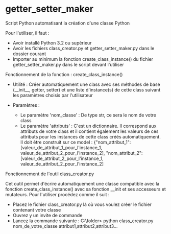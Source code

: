 # getter_setter_maker
<p>Script Python automatisant la création d'une classe Python</p>
<p>
    <p>Pour l'utiliser, il faut :</p>
    <ul>
        <li>Avoir installé Python 3.2 ou supèrieur</li>
        <li>Avoir les fichiers class_creator.py et getter_setter_maker.py dans le dossier courant</li>
        <li>Importer au minimum la fonction create_class_instance() du fichier getter_setter_maker.py dans le script devant l'utiliser</li>
    </ul>
</p>
<p>Fonctionnement de la fonction : create_class_instance()</p>
<ul>
    <li>
        Utilité : Créer automatiquement une class avec ses méthodes de base (__init__, getter, setter) et une liste d'instance(s) de cette class suivant les paramètres choisis par l'utilisateur
    </li>
    <li>
        <p>Paramètres :</p>
        <ul>
            <li>
                Le paramètre 'nom_classe' : De type str, ce sera le nom de votre class
            </li>
            <li>
                Le paramètre 'attributs' : C'est un dictionnaire. Il correspond aux attributs de votre class et il contient également les valeurs de ces attributs pour les instances de cette class créés automatiquement.<br>
                Il doit être construit sur ce model : {"nom_attribut_1": [valeur_de_attribut_1_pour_l'instance_1, valeur_de_attribut_2_pour_l'instance_2], "nom_attribut_2": [valeur_de_attribut_2_pour_l'instance_1, valeur_de_attribut_2_pour_l'instance_2]
            </li>
        </ul>
    </li>
</ul>
<p>Fonctionnement de l'outil class_creator.py</p>
Cet outil permet d'écrire automatiquement une classe compatible avec la fonction create_class_instance() avec sa fonction __init et ses accesseurs et mutateurs.
Pour l'utiliser procédez comme il suit :
<ul>
<li>Placez le fichier class_creator.py là où vous voulez créer le fichier contenant votre classe</li>
<li>Ouvrez y un invite de commande</li>
<li>Lancez la commande suivante : C:\folder> python class_creator.py nom_de_votre_classe attribut1,attribut2,attribut3...</li>
<ul>